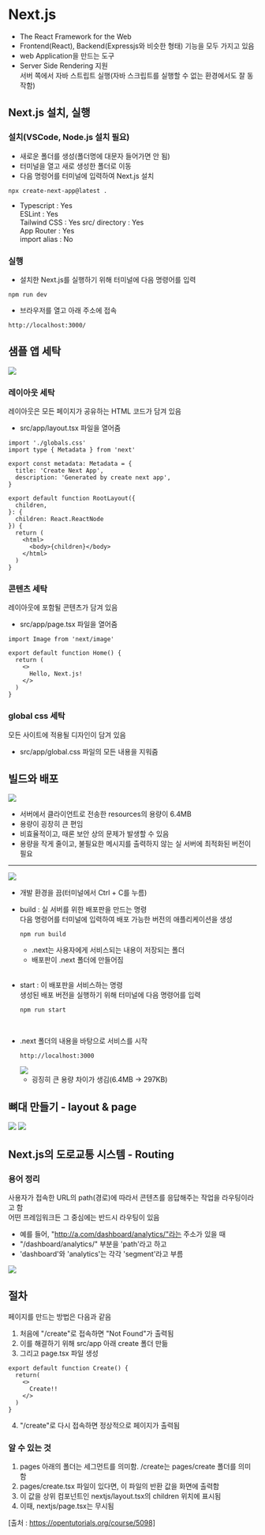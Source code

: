 # Next.js
- The React Framework for the Web
- Frontend(React), Backend(Expressjs와 비슷한 형태) 기능을 모두 가지고 있음
- web Application을 만드는 도구
- Server Side Rendering 지원  
  서버 쪽에서 자바 스트립트 실행(자바 스크립트를 실행할 수 없는 환경에서도 잘 동작함)

## Next.js 설치, 실행
### 설치(VSCode, Node.js 설치 필요)
- 새로운 폴더를 생성(폴더명에 대문자 들어가면 안 됨)
- 터미널을 열고 새로 생성한 폴더로 이동
- 다음 명령어를 터미널에 입력하여 Next.js 설치
```
npx create-next-app@latest .
```
- Typescript : Yes  
ESLint : Yes  
Tailwind CSS : Yes
src/ directory : Yes  
App Router : Yes  
import alias : No  

### 실행
- 설치한 Next.js를 실행하기 위해 터미널에 다음 명령어를 입력
```
npm run dev
```
- 브라우저를 열고 아래 주소에 접속
```
http://localhost:3000/
```

## 샘플 앱 세탁
<img src="./pictures/Next.js1.png">

### 레이아웃 세탁
레이아웃은 모든 페이지가 공유하는 HTML 코드가 담겨 있음
- src/app/layout.tsx 파일을 열어줌
```
import './globals.css'
import type { Metadata } from 'next'

export const metadata: Metadata = {
  title: 'Create Next App',
  description: 'Generated by create next app',
}

export default function RootLayout({
  children,
}: {
  children: React.ReactNode
}) {
  return (
    <html>
      <body>{children}</body>
    </html>
  )
}
```

### 콘텐츠 세탁
레이아웃에 포함될 콘텐츠가 담겨 있음
- src/app/page.tsx 파일을 열어줌
```
import Image from 'next/image'

export default function Home() {
  return (
    <>
      Hello, Next.js!
    </>
  )
}
```

### global css 세탁
모든 사이트에 적용될 디자인이 담겨 있음
- src/app/global.css 파일의 모든 내용을 지워줌

## 빌드와 배포
<img src="./pictures/Next.js2.png">

- 서버에서 클라이언트로 전송한 resources의 용량이 6.4MB
- 용량이 굉장히 큰 편임
- 비효율적이고, 때론 보안 상의 문제가 발생할 수 있음
- 용량을 작게 줄이고, 불필요한 메시지를 출력하지 않는 실 서버에 최적화된 버전이 필요
<hr>

<img src="./pictures/Next.js3.png">  

- 개발 환경을 끔(터미널에서 Ctrl + C를 누름)
- build : 실 서버를 위한 배포판을 만드는 명령  
다음 명령어를 터미널에 입력하여 배포 가능한 버전의 애플리케이션을 생성
    ```
    npm run build
    ```
  - .next는 사용자에게 서비스되는 내용이 저장되는 폴더
  - 배포판이 .next 폴더에 만들어짐  
  <br>

- start : 이 배포판을 서비스하는 명령  
생성된 배포 버전을 실행하기 위해 터미널에 다음 명령어를 입력
    ```
    npm run start
    ```  
    <br>

- .next 폴더의 내용을 바탕으로 서비스를 시작
    ```
    http://localhost:3000
    ```
  <img src="./pictures/Next.js4.png">

  - 굉징히 큰 용량 차이가 생김(6.4MB -> 297KB)

## 뼈대 만들기 - layout & page
<img src="./pictures/Next.js5-1.PNG">
<img src="./pictures/Next.js5-2.PNG">

## Next.js의 도로교통 시스템 - Routing
### 용어 정리
사용자가 접속한 URL의 path(경로)에 따라서 콘텐츠를 응답해주는 작업을 라우팅이라고 함  
어떤 프레임워크든 그 중심에는 반드시 라우팅이 있음
- 예를 들어, "http://a.com/dashboard/analytics/"라는 주소가 있을 때
- "/dashboard/analytics/" 부분을 'path'라고 하고
- 'dashboard'와 'analytics'는 각각 'segment'라고 부름

<img src="pictures/Next.js6.png">

## 절차
페이지를 만드는 방법은 다음과 같음
1. 처음에 "/create"로 접속하면 "Not Found"가 출력됨
2. 이를 해결하기 위해 src/app 아래 create 폴더 만듦
3. 그리고 page.tsx 파일 생성
```
export default function Create() {
  return(
    <>
      Create!!
    </>
  )
}
```
4. "/create"로 다시 접속하면 정상적으로 페이지가 출력됨

### 알 수 있는 것
1. pages 아래의 폴더는 세그먼트를 의미함. /create는 pages/create 폴더를 의미함
2. pages/create.tsx 파일이 있다면, 이 파일의 반환 값을 화면에 출력함
3. 이 값을 상위 컴포넌트인 nextjs/layout.tsx의 children 위치에 표시됨
4. 이때, nextjs/page.tsx는 무시됨

[출처 : https://opentutorials.org/course/5098]